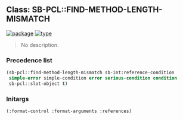 ## Class: SB-PCL::FIND-METHOD-LENGTH-MISMATCH
[![package](https://img.shields.io/badge/Package-SB--PCL-5f9ea0.svg?style=social&colorA=999999)](../) [![type](https://img.shields.io/badge/Type-Class-5f9ea0.svg?style=social&colorA=999999)](../#class) 

> No description.

### Precedence list
```cl
(sb-pcl::find-method-length-mismatch sb-int:reference-condition
 simple-error simple-condition error serious-condition condition
 sb-pcl::slot-object t)
```
### Initargs
```cl
(:format-control :format-arguments :references)
```

